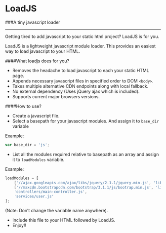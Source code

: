 LoadJS
======
###A tiny javascript loader
- - - - - - -

Getting tired to add javascript to your static html project? LoadJS is for you.

LoadJS is a lightweight javascript module loader. This provides an easiest way to load javascript to your HTML.

####What loadjs does for you?
- Removes the headache to load javascript to each your static HTML page.
- Appends necessary javascript files in specified order to DOM `<body>`.
- Takes multiple alternative CDN endpoints along with local fallback.
- No external dependency (Uses jQuery ajax which is included).
- Supports current major browsers versions.

####How to use?
- Create a javascript file. 
- Select a basepath for your javascript modules. And assign it to `base_dir` variable

Example:

```javascript
var base_dir = 'js';
```

- List all the modules required relative to basepath as an array and assign it to `loadModules` variable.
 
Example: 

```javascript
loadModules = [
    ['//ajax.googleapis.com/ajax/libs/jquery/2.1.1/jquery.min.js', 'lib/jquery-2.1.1.min.js'],
    ['//maxcdn.bootstrapcdn.com/bootstrap/3.1.1/js/bootrap.min.js', 'lib/bootstrap.min.js'],
    'controllers/main-controller.js',
    'services/user.js'
];
```
(Note: Don’t change the variable name anywhere).

- Include this file to your HTML followed by LoadJS.
- Enjoy!!
